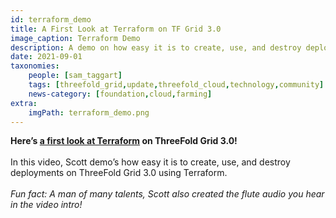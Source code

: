 ```yaml
---
id: terraform_demo
title: A First Look at Terraform on TF Grid 3.0
image_caption: Terraform Demo
description: A demo on how easy it is to create, use, and destroy deployments on TF Grid 3.0 using Terraform.
date: 2021-09-01
taxonomies:
    people: [sam_taggart]
    tags: [threefold_grid,update,threefold_cloud,technology,community]
    news-category: [foundation,cloud,farming]
extra:
    imgPath: terraform_demo.png
---
```


**Here’s [a first look at Terraform](https://youtu.be/uPKM1Ta3tvY) on ThreeFold Grid 3.0!**
<br/>
<br/>
In this video, Scott demo’s how easy it is to create, use, and destroy deployments on ThreeFold Grid 3.0 using Terraform.
<br/>
<br/>
*Fun fact: A man of many talents, Scott also created the flute audio you hear in the video intro!*